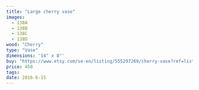 ```yaml
---
title: "Large cherry vase"
images:
  - 138A
  - 138B
  - 138C
  - 138D
wood: "Cherry"
type: "Vase"
dimensions: '14" x 8"'
buy: "https://www.etsy.com/se-en/listing/555297269/cherry-vase?ref=listing-shop-header-1"
price: 450
tags:
date: 2016-6-15
---
```


